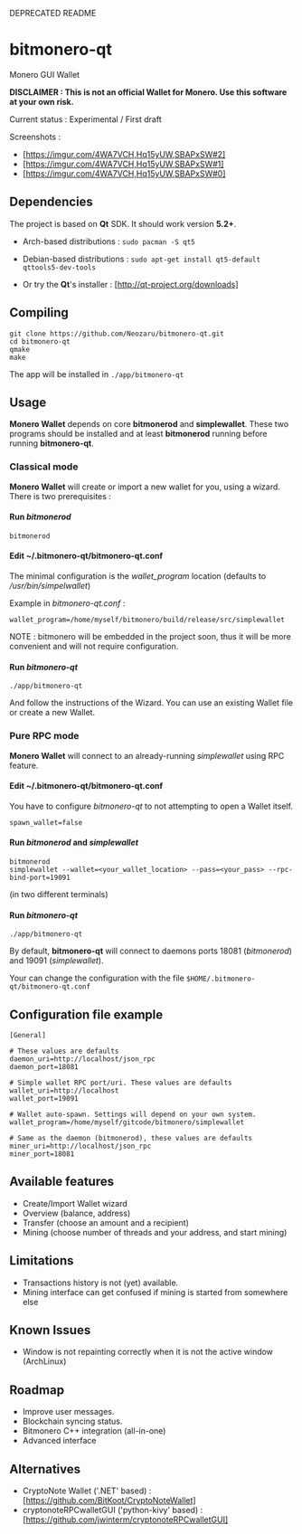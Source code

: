 DEPRECATED README

bitmonero-qt
============

Monero GUI Wallet


**DISCLAIMER : This is not an official Wallet for Monero. Use this software at your own risk.**


Current status : Experimental / First draft

Screenshots :

* [https://imgur.com/4WA7VCH,Hq15yUW,SBAPxSW#2]
* [https://imgur.com/4WA7VCH,Hq15yUW,SBAPxSW#1]
* [https://imgur.com/4WA7VCH,Hq15yUW,SBAPxSW#0]

Dependencies
------------

The project is based on **Qt** SDK. It should work version **5.2+**.
* Arch-based distributions : `sudo pacman -S qt5`

* Debian-based distributions : `sudo apt-get install qt5-default qttools5-dev-tools`
    
* Or try the **Qt**'s installer : [http://qt-project.org/downloads]


Compiling
---------

    git clone https://github.com/Neozaru/bitmonero-qt.git
    cd bitmonero-qt
    qmake
    make

The app will be installed in `./app/bitmonero-qt`


Usage
-----

**Monero Wallet** depends on core **bitmonerod** and **simplewallet**. These two programs should be installed and at least **bitmonerod** running before running **bitmonero-qt**.

### Classical mode

**Monero Wallet** will create or import a new wallet for you, using a wizard.
There is two prerequisites :

#### Run *bitmonerod*

    bitmonerod

#### Edit ~/.bitmonero-qt/bitmonero-qt.conf

The minimal configuration is the *wallet_program* location (defaults to */usr/bin/simpelwallet*)

Example in *bitmonero-qt.conf* :

    wallet_program=/home/myself/bitmonero/build/release/src/simplewallet

NOTE : bitmonero will be embedded in the project soon, thus it will be more convenient and will not require configuration.

#### Run *bitmonero-qt*
    ./app/bitmonero-qt

And follow the instructions of the Wizard. You can use an existing Wallet file or create a new Wallet.

### Pure RPC mode

**Monero Wallet** will connect to an already-running *simplewallet* using RPC feature.

#### Edit ~/.bitmonero-qt/bitmonero-qt.conf

You have to configure *bitmonero-qt* to not attempting to open a Wallet itself.

    spawn_wallet=false

#### Run *bitmonerod* and *simplewallet*

    bitmonerod
    simplewallet --wallet=<your_wallet_location> --pass=<your_pass> --rpc-bind-port=19091

(in two different terminals)

#### Run *bitmonero-qt*
    ./app/bitmonero-qt


By default, **bitmonero-qt** will connect to daemons ports 18081 (*bitmonerod*) and 19091 (*simplewallet*).


Your can change the configuration with the file `$HOME/.bitmonero-qt/bitmonero-qt.conf`


Configuration file example
--------------------------

    
    [General]
    
    # These values are defaults
    daemon_uri=http://localhost/json_rpc
    daemon_port=18081
    
    # Simple wallet RPC port/uri. These values are defaults
    wallet_uri=http://localhost
    wallet_port=19091

    # Wallet auto-spawn. Settings will depend on your own system.
    wallet_program=/home/myself/gitcode/bitmonero/simplewallet
    
    # Same as the daemon (bitmonerod), these values are defaults
    miner_uri=http://localhost/json_rpc
    miner_port=18081


Available features
------------------
* Create/Import Wallet wizard
* Overview (balance, address)
* Transfer (choose an amount and a recipient)
* Mining (choose number of threads and your address, and start mining)


Limitations
-----------
* Transactions history is not (yet) available.
* Mining interface can get confused if mining is started from somewhere else

Known Issues
-----------
* Window is not repainting correctly when it is not the active window (ArchLinux)

Roadmap
-------
* Improve user messages.
* Blockchain syncing status.
* Bitmonero C++ integration (all-in-one)
* Advanced interface

Alternatives
------------

* CryptoNote Wallet ('.NET' based) : [https://github.com/BitKoot/CryptoNoteWallet]
* cryptonoteRPCwalletGUI ('python-kivy' based) : [https://github.com/jwinterm/cryptonoteRPCwalletGUI]
